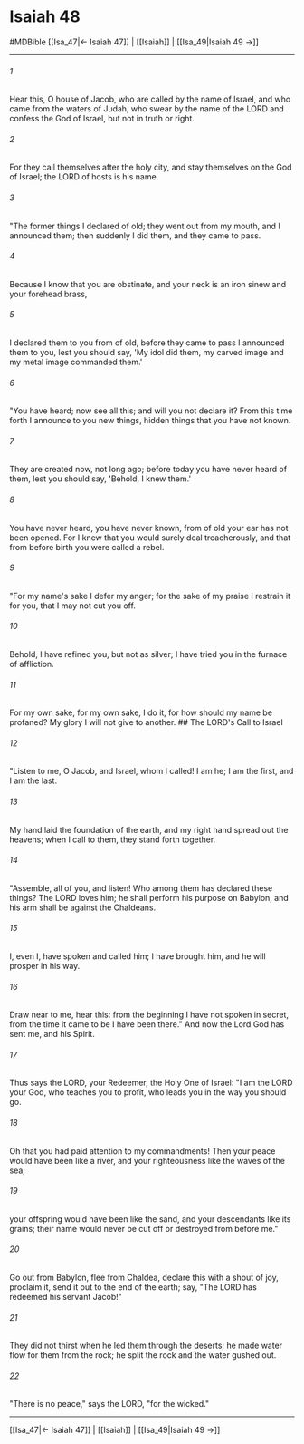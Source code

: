 # Isaiah 48
#MDBible
[[Isa_47|← Isaiah 47]] | [[Isaiah]] | [[Isa_49|Isaiah 49 →]]

***

###### 1 
Hear this, O house of Jacob, who are called by the name of Israel, and who came from the waters of Judah, who swear by the name of the LORD and confess the God of Israel, but not in truth or right. 

###### 2 
For they call themselves after the holy city, and stay themselves on the God of Israel; the LORD of hosts is his name. 

###### 3 
"The former things I declared of old; they went out from my mouth, and I announced them; then suddenly I did them, and they came to pass. 

###### 4 
Because I know that you are obstinate, and your neck is an iron sinew and your forehead brass, 

###### 5 
I declared them to you from of old, before they came to pass I announced them to you, lest you should say, 'My idol did them, my carved image and my metal image commanded them.' 

###### 6 
"You have heard; now see all this; and will you not declare it? From this time forth I announce to you new things, hidden things that you have not known. 

###### 7 
They are created now, not long ago; before today you have never heard of them, lest you should say, 'Behold, I knew them.' 

###### 8 
You have never heard, you have never known, from of old your ear has not been opened. For I knew that you would surely deal treacherously, and that from before birth you were called a rebel. 

###### 9 
"For my name's sake I defer my anger; for the sake of my praise I restrain it for you, that I may not cut you off. 

###### 10 
Behold, I have refined you, but not as silver; I have tried you in the furnace of affliction. 

###### 11 
For my own sake, for my own sake, I do it, for how should my name be profaned? My glory I will not give to another. ## The LORD's Call to Israel 

###### 12 
"Listen to me, O Jacob, and Israel, whom I called! I am he; I am the first, and I am the last. 

###### 13 
My hand laid the foundation of the earth, and my right hand spread out the heavens; when I call to them, they stand forth together. 

###### 14 
"Assemble, all of you, and listen! Who among them has declared these things? The LORD loves him; he shall perform his purpose on Babylon, and his arm shall be against the Chaldeans. 

###### 15 
I, even I, have spoken and called him; I have brought him, and he will prosper in his way. 

###### 16 
Draw near to me, hear this: from the beginning I have not spoken in secret, from the time it came to be I have been there." And now the Lord God has sent me, and his Spirit. 

###### 17 
Thus says the LORD, your Redeemer, the Holy One of Israel: "I am the LORD your God, who teaches you to profit, who leads you in the way you should go. 

###### 18 
Oh that you had paid attention to my commandments! Then your peace would have been like a river, and your righteousness like the waves of the sea; 

###### 19 
your offspring would have been like the sand, and your descendants like its grains; their name would never be cut off or destroyed from before me." 

###### 20 
Go out from Babylon, flee from Chaldea, declare this with a shout of joy, proclaim it, send it out to the end of the earth; say, "The LORD has redeemed his servant Jacob!" 

###### 21 
They did not thirst when he led them through the deserts; he made water flow for them from the rock; he split the rock and the water gushed out. 

###### 22 
"There is no peace," says the LORD, "for the wicked." 

***

[[Isa_47|← Isaiah 47]] | [[Isaiah]] | [[Isa_49|Isaiah 49 →]]
